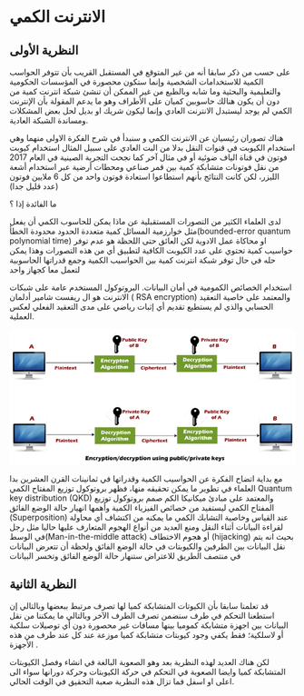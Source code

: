 # الانترنت الكمي

## النظرية الأولى 

على حسب من ذكر سابقا أنه من غير المتوقع في المستقبل القريب بأن تتوفر الحواسب الكمية للاستخدامات الشخصية وإنما ستكون محصورة في المؤسسات الحكومية والتعليمية والبحثية وما شابه وبالطبع من غير الممكن أن تنشئ شبكة انترنت كمية من دون أن يكون هنالك حاسوبين كميان على الأطراف وهو ما يدعم المقولة بأن الإنترنت الكمي لم يوجد ليستبدل الانترنت العادي وإنما ليكون شريك او بديل لحل بعض المشكلات ومساندة الشبكة العادية.

هناك تصوران رئيسيان عن الانترنت الكمي و سنبدأ في شرح الفكرة الاولى منهما وهي استخدام الكيوبت في قنوات النقل بدلا من البت العادي  على سبيل المثال استخدام كيوبت فوتون في قناة الياف ضوئية أو في مثال آخر كما نجحت التجربة الصينية في العام 2017 من نقل فوتونات متشابكة كمية بين قمر صناعي ومحطات أرضية عبر استخدام أشعة الليزر، لكن كانت النتائج بأنهم استطاعوا استعادة فوتون واحد من كل 6 ملايين فوتون (عدد قليل جدا)

ما الفائدة إذا ؟


لدى العلماء الكثير من التصورات المستقبلية عن ماذا يمكن للحاسوب الكمي أن يفعل مثل خوارزمية المسائل كمية متعددة الحدود محدودة الخطأ(bounded-error quantum polynomial time) او محاكاة عمل الادوية لكن العائق حتى اللحظة هو عدم توفر حواسيب كمية تحتوي على عدد الكيوبت الكافية لتطبيق أي من هذه التصورات وهذا يمكن حله في حال توفر شبكة انترنت كمية بين الحواسيب الكمية وجمع قدراتها الحاسوبية لتعمل معا كجهاز واحد 

استخدام الخصائص الكمومية في أمان البيانات.
البروتوكول المستخدم عامة على شبكات الانترنت هو ال ريفست شامير أدلمان ( RSA encryption) والمعتمد على خاصية التعقيد الحسابي والذي لم يستطيع تقديم أي إثبات رياضي على مدى التعقيد الفعلي لعكس العملية.



![](Encryption.png)


مع بداية اتضاح الفكرة عن الحواسيب الكمية وقدراتها في ثمانينات القرن العشرين بدا العلماء في تطوير ما يمكن تحقيقه منها، فظهر بروتوكول توزيع المفتاح الكمي Quantum key distribution (QKD) والمعتمد على مبادئ ميكانيكا الكم
صمم بروتوكول توزيع المفتاح الكمي ليستفيد من خصائص الفيزياء الكمية وأهمها انهيار حالة الوضع الفائق (Superposition) عند القياس وخاصية التشابك الكمي ما يمكنه من اكتشاف أي محاولة لقراءة البيانات أثناء النقل ومنع العديد من أنواع الهجوم المتعارف عليها حاليا مثل رجل في الوسط(Man-in-the-middle attack) أو هجوم الاختطاف (hijacking) بحيث انه يتم نقل البيانات بين الطرفين والكيوبتات في حالة الوضع الفائق ولحظة أن تتعرض البيانات في منتصف الطريق للاعتراض ستنهار حالة الوضع الفائق وتخسر البيانات 


## النظرية الثانية

قد تعلمنا سابقا بأن الكيوتات المتشابكة كميا لها تصرف مرتبط ببعضها وبالتالي إن استطعنا التحكم في طرف سنضمن تصرف الطرف الآخر وبالتالي ما يمكننا من نقل البيانات بين اجهزة متشابكة كموميا بينها مسافات غير محصورة دون أي توصيلات سلكية أو لاسلكية؛ فقط يكفي وجود كيوبتات متشابكة كميا موزعة عند كل عند طرف من هذه الأجهزة .

لكن هناك العديد لهذه النظرية بعد وهو الصعوبة البالغة في انشاء وفصل الكيوبتات المتشابكة كميا وايضا الصعوبة في التحكم في حركة الكيوبتات وحركة دورانها سواء الى اعلى او اسفل
فما تزال هذه النظرية صعبة التحقيق في الوقت الحالي.